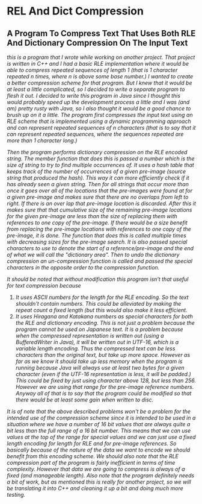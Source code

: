 # REL And Dict Compression
## A Program To Compress Text That Uses Both RLE And Dictionary Compression On The Input Text
*this is a program that I wrote while working on another project. That project is written in C++ and I had a basic RLE implementation where it would be able to compress repeated sequences of length 1 (that is 1 character repeated n times, where n is above some base number.) I wanted to create a better compression scheme for that program. But I knew that it would be at least a little complicated, so I decided to write a separate program to flesh it out. I decided to write this program in Java since I thought this would probably speed up the development process a little and I was (and am) pretty rusty with Java, so I also thought it would be a good chance to brush up on it a little.
The program first compresses the input text using an RLE scheme that is implemented using a dynamic programming approach and can represent repeated sequences of n characters (that is to say that it can represent repeated sequences, where the sequences repeated are more than 1 character long.)*

*Then the program performs dictionary compression on the RLE encoded string. The member function that does this is passed a number which is the size of string to try to find multiple occurrences of. It uses a hash table that keeps track of the number of occurrences of a given pre-image (source string that produced the hash). This way it can more efficiently check if it has already seen a given string. Then for all strings that occur more than once it goes over all of the locations that the pre-images were found at for a given pre-image and makes sure that there are no overlaps from left to right. If there is an over lap that pre-image location is discarded. After this it makes sure that that cumulative size of the remaining pre-image locations for the given pre-image are less than the size of replacing them with references to one copy of the pre-image. If there would be a size benefit from replacing the pre-image locations with references to one copy of the pre-image, it is done. The function that does this is called multiple times with decreasing sizes for the pre-image search. It is also passed special characters to use to denote the start of a reference\/pre-image and the end of what we will call the \"dictionary area\". Then to undo the dictionary compression an un-compression function is called and passed the special characters in the opposite order to the compression function.*

*It should be noted that without modification this program isn't that useful for text compression because*
1. *It uses ASCII numbers for the length for the RLE encoding. So the text shouldn't contain numbers. This could be alleviated by making the repeat count a fixed length (but this would also make it less efficient.*
2.  *It uses Hiragana and Katakana numbers as special characters for both the RLE and dictionary encoding. This is not just a problem because the program cannot be used on Japanese text. It is a problem because when the compressed representation is written out (using a BufferedWriter in Java), it will be written out in UTF-16, which is a variable length encoding. Thus the compressed text can be less characters than the original text, but take up more space. However as far as we know it should take up less memory when the program is running because Java will always use at least two bytes for a given character (even if the UTF-16 representation is less, it will be padded.) This could be fixed by just using character above 128, but less than 256. However we are using that range for the pre-image reference numbers. Anyway all of that is to say that the program could be modified so that there would be at least some gain when written to disc.*

*It is of note that the above described problems won't be a problem for the
intended use of the compression scheme since it is intended to be used in a
situation where we have a number of 16 bit values that are always quite a bit
less than the full range of a 16 bit number. This means that we can use values
at the top of the range for special values and we can just use a fixed length
encoding for length for RLE and for pre-image references. So basically because
of the nature of the data we want to encode we should benefit from this encoding
scheme. We should also note that the RLE compression part of the program is
fairly inefficient in terms of time complexity. However that data we are going
to compress is always of a fixed (and manageable length). Also note that the
program definitely needs a bit of work, but as mentioned this is really for
another project, so we will be translating it into C++ and cleaning it up a bit
and doing much more testing.*
